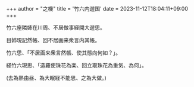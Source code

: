 +++
author = "之機"
title = '竹六内遊国'
date = 2023-11-12T18:04:11+09:00
+++

竹六座隣姉在川周、不居做事経開大遊思。

目姉現記然帳、回不居画来衆言内其帳。

竹六思、「不居画来衆言然帳、使其態向何如？」。

経竹六現思、「造羅使珠花為楽、回立取珠花為重気、為何」。

(去為熱由昼、為大眠経不能思、之為大做。)